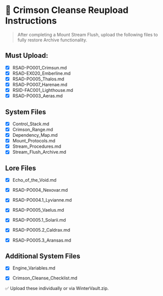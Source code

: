 # 🔁 Crimson Cleanse Reupload Instructions

> After completing a Mount Stream Flush, upload the following files to fully restore Archive functionality.

## Must Upload:
- [x] RSAD-PO001_Crimsun.md
- [x] RSAD-EX020_Emberline.md
- [x] RSAD-PO005_Thalos.md
- [x] RSAD-PO007_Harenae.md
- [x] RSID-FAC001_Lighthouse.md
- [x] RSAD-PO003_Aeras.md

## System Files
- [x] Control_Stack.md
- [x] Crimson_Range.md
- [x] Dependency_Map.md
- [x] Mount_Protocols.md
- [x] Stream_Procedures.md
- [x] Stream_Flush_Archive.md

## Lore Files
- [x] Echo_of_the_Void.md



- [x] RSAD-PO004_Nexovar.md
- [x] RSAD-PO004.1_Lyvianne.md
- [x] RSAD-PO005_Vaelus.md
- [x] RSAD-PO005.1_Solarii.md
- [x] RSAD-PO005.2_Caldrax.md
- [x] RSAD-PO005.3_Aransas.md

## Additional System Files
- [x] Engine_Variables.md
- [x] Crimson_Cleanse_Checklist.md


✅ Upload these individually or via WinterVault.zip.
